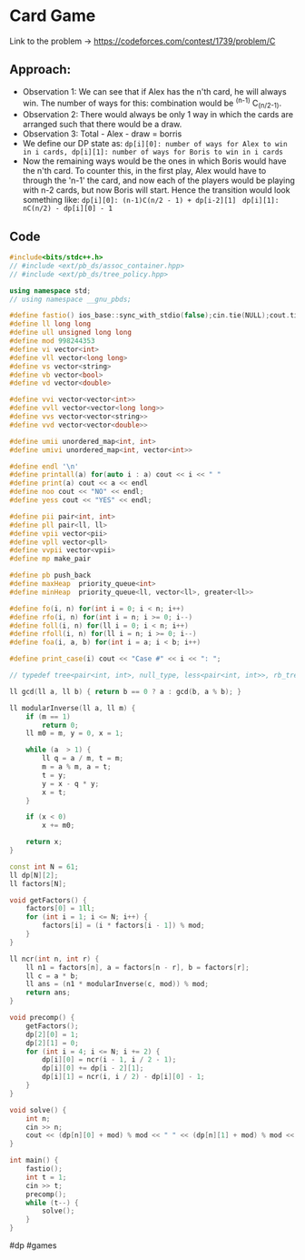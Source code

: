 # Card Game
Link to the problem -> https://codeforces.com/contest/1739/problem/C

## Approach:
- Observation 1: We can see that if Alex has the n'th card, he will always win. The number of ways for this: combination would be <sup>(n-1)</sup> C<sub>(n/2-1)</sub>. 
- Observation 2: There would always be only 1 way in which the cards are arranged such that there would be a draw. 
- Observation 3: Total - Alex - draw = borris
- We define our DP state as: `dp[i][0]: number of ways for Alex to win in i cards, dp[i][1]: number of ways for Boris to win in i cards`
- Now the remaining ways would be the ones in which Boris would have the n'th card. To counter this, in the first play, Alex would have to through the 'n-1' the card, and now each of the players would be playing with n-2 cards, but now Boris will start. Hence the transition would look something like:
  `dp[i][0]: (n-1)C(n/2 - 1) + dp[i-2][1] `
  `dp[i][1]: nC(n/2) - dp[i][0] - 1`

## Code
```cpp
#include<bits/stdc++.h>
// #include <ext/pb_ds/assoc_container.hpp>
// #include <ext/pb_ds/tree_policy.hpp>

using namespace std;
// using namespace __gnu_pbds;

#define fastio() ios_base::sync_with_stdio(false);cin.tie(NULL);cout.tie(NULL)
#define ll long long
#define ull unsigned long long
#define mod 998244353
#define vi vector<int>
#define vll vector<long long>
#define vs vector<string>
#define vb vector<bool>
#define vd vector<double>

#define vvi vector<vector<int>>
#define vvll vector<vector<long long>>
#define vvs vector<vector<string>>
#define vvd vector<vector<double>>

#define umii unordered_map<int, int>
#define umivi unordered_map<int, vector<int>>

#define endl '\n'
#define printall(a) for(auto i : a) cout << i << " "
#define print(a) cout << a << endl
#define noo cout << "NO" << endl;
#define yess cout << "YES" << endl;

#define pii pair<int, int>
#define pll pair<ll, ll>
#define vpii vector<pii>
#define vpll vector<pll>
#define vvpii vector<vpii>
#define mp make_pair

#define pb push_back
#define maxHeap  priority_queue<int>
#define minHeap  priority_queue<ll, vector<ll>, greater<ll>>

#define fo(i, n) for(int i = 0; i < n; i++)
#define rfo(i, n) for(int i = n; i >= 0; i--)
#define foll(i, n) for(ll i = 0; i < n; i++)
#define rfoll(i, n) for(ll i = n; i >= 0; i--)
#define foa(i, a, b) for(int i = a; i < b; i++)

#define print_case(i) cout << "Case #" << i << ": ";

// typedef tree<pair<int, int>, null_type, less<pair<int, int>>, rb_tree_tag, tree_order_statistics_node_update> pbds;

ll gcd(ll a, ll b) { return b == 0 ? a : gcd(b, a % b); }

ll modularInverse(ll a, ll m) {
	if (m == 1)
		return 0;
	ll m0 = m, y = 0, x = 1;

	while (a  > 1) {
		ll q = a / m, t = m;
		m = a % m, a = t;
		t = y;
		y = x - q * y;
		x = t;
	}

	if (x < 0)
		x += m0;

	return x;
}

const int N = 61;
ll dp[N][2];
ll factors[N];

void getFactors() {
	factors[0] = 1ll;
	for (int i = 1; i <= N; i++) {
		factors[i] = (i * factors[i - 1]) % mod;
	}
}

ll ncr(int n, int r) {
	ll n1 = factors[n], a = factors[n - r], b = factors[r];
	ll c = a * b;
	ll ans = (n1 * modularInverse(c, mod)) % mod;
	return ans;
}

void precomp() {
	getFactors();
	dp[2][0] = 1;
	dp[2][1] = 0;
	for (int i = 4; i <= N; i += 2) {
		dp[i][0] = ncr(i - 1, i / 2 - 1);
		dp[i][0] += dp[i - 2][1];
		dp[i][1] = ncr(i, i / 2) - dp[i][0] - 1;
	}
}

void solve() {
	int n;
	cin >> n;
	cout << (dp[n][0] + mod) % mod << " " << (dp[n][1] + mod) % mod << " " << 1 << endl;
}

int main() {
	fastio();
	int t = 1;
	cin >> t;
	precomp();
	while (t--) {
		solve();
	}
}
```
#dp #games

